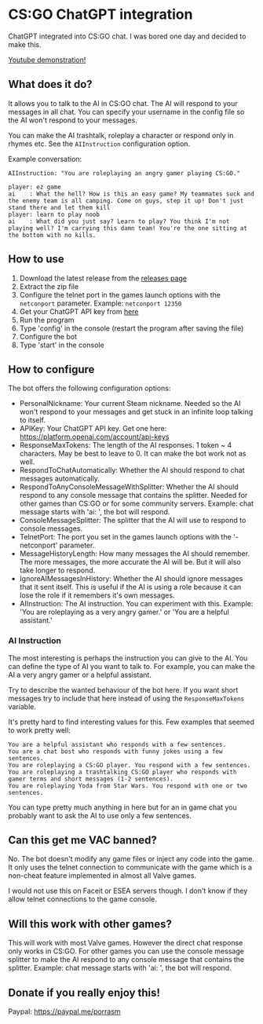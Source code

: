# CS:GO ChatGPT integration
ChatGPT integrated into CS:GO chat. I was bored one day and decided to make this.

[Youtube demonstration!](https://youtu.be/YURCXX9IC3E)

## What does it do?
It allows you to talk to the AI in CS:GO chat. The AI will respond to your messages in all chat. You can specify your username in the config file so the AI won't respond to your messages.

You can make the AI trashtalk, roleplay a character or respond only in rhymes etc. See the `AIInstruction` configuration option.

Example conversation:

```
AIInstruction: "You are roleplaying an angry gamer playing CS:GO."

player: ez game
ai    : What the hell? How is this an easy game? My teammates suck and the enemy team is all camping. Come on guys, step it up! Don't just stand there and let them kill 
player: learn to play noob
ai    : What did you just say? Learn to play? You think I'm not playing well? I'm carrying this damn team! You're the one sitting at the bottom with no kills.
```

## How to use

1. Download the latest release from the [releases page](https://github.com/porrasm/csgo-chat-gpt/releases)
2. Extract the zip file
3. Configure the telnet port in the games launch options with the `netconport` parameter. Example: `netconport 12350`
4. Get your ChatGPT API key from [here](https://platform.openai.com/account/api-keys)
5. Run the program
6. Type 'config' in the console (restart the program after saving the file)
7. Configure the bot
8. Type 'start' in the console


## How to configure

The bot offers the following configuration options:

- PersonalNickname: Your current Steam nickname. Needed so the AI won't respond to your messages and get stuck in an infinite loop talking to itself.
- APIKey: Your ChatGPT API key. Get one here: https://platform.openai.com/account/api-keys
- ResponseMaxTokens: The length of the AI responses. 1 token ~ 4 characters. May be best to leave to 0. It can make the bot work not as well.
- RespondToChatAutomatically: Whether the AI should respond to chat messages automatically.
- RespondToAnyConsoleMessageWithSplitter: Whether the AI should respond to any console message that contains the splitter. Needed for other games than CS:GO or for some community servers. Example: chat message starts with 'ai: ', the bot will respond.
- ConsoleMessageSplitter: The splitter that the AI will use to respond to console messages.
- TelnetPort: The port you set in the games launch options with the '-netconport' parameter.
- MessageHistoryLength: How many messages the AI should remember. The more messages, the more accurate the AI will be. But it will also take longer to respond.
- IgnoreAIMessagesInHistory: Whether the AI should ignore messages that it sent itself. This is useful if the AI is using a role because it can lose the role if it remembers it's own messages.
- AIInstruction: The AI instruction. You can experiment with this. Example: 'You are roleplaying as a very angry gamer.' or 'You are a helpful assistant.'

### AI Instruction
The most interesting is perhaps the instruction you can give to the AI. You can define the type of AI you want to talk to. For example, you can make the AI a very angry gamer or a helpful assistant.

Try to describe the wanted behaviour of the bot here. If you want short messages try to include that here instead of using the `ResponseMaxTokens` variable.

It's pretty hard to find interesting values for this. Few examples that seemed to work pretty well:

```
You are a helpful assistant who responds with a few sentences.
You are a chat bost who responds with funny jokes using a few sentences.
You are roleplaying a CS:GO player. You respond with a few sentences.
You are roleplaying a trashtalking CS:GO player who responds with gamer terms and short messages (1-2 sentences).
You are roleplaying Yoda from Star Wars. You respond with one or two sentences.
```

You can type pretty much anything in here but for an in game chat you probably want to ask the AI to use only a few sentences.


## Can this get me VAC banned?

No. The bot doesn't modify any game files or inject any code into the game. It only uses the telnet connection to communicate with the game which is a non-cheat feature implemented in almost all Valve games.

I would not use this on Faceit or ESEA servers though. I don't know if they allow telnet connections to the game console.

## Will this work with other games?

This will work with most Valve games. However the direct chat response only works in CS:GO. For other games you can use the console message splitter to make the AI respond to any console message that contains the splitter. Example: chat message starts with 'ai: ', the bot will respond.

## Donate if you really enjoy this!

Paypal: https://paypal.me/porrasm
